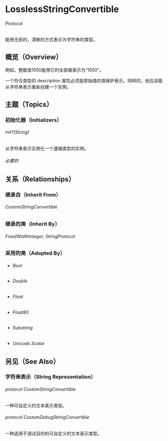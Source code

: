 # LosslessStringConvertible

###### Protocol

能用无损的，清晰的方式表示为字符串的类型。

## 概览（Overview）

例如，整数值1050能用它的全部被表示为“1050”。

一个符合类型的 description 属性必须是原始值的值保护表示。同样的，他应该能从字符串表示重新创建一个实例。

## 主题（Topics）

### 初始化器（Initializers）

###### init?(String)

从字符串表示实例化一个遵循类型的实例。

###### 必要的

## 关系（Relationships）

### 继承自（Inherit From）

###### CustomStringConvertible

### 继承的类（Inherit By）

###### FixedWidthInteger, StringProtocol

### 采用的类（Adopted By）

- ###### Bool

- ###### Double

- ###### Float

- ###### Float80

- ###### Substring

- ###### Unicode.Scalar

## 另见（See Also）

### 字符串表示（String Representation）

###### protocol CustomStringConvertible

一种可自定义的文本表示类型。

###### protocol CustomDebugStringConvertible

一种适用于调试目的的可自定义的文本表示类型。